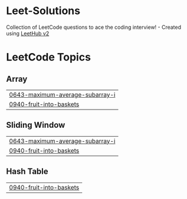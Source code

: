 # Leet-Solutions
Collection of LeetCode questions to ace the coding interview! - Created using [LeetHub v2](https://github.com/arunbhardwaj/LeetHub-2.0)

<!---LeetCode Topics Start-->
# LeetCode Topics
## Array
|  |
| ------- |
| [0643-maximum-average-subarray-i](https://github.com/SmarthSachdeva/Leet-Solutions/tree/master/0643-maximum-average-subarray-i) |
| [0940-fruit-into-baskets](https://github.com/SmarthSachdeva/Leet-Solutions/tree/master/0940-fruit-into-baskets) |
## Sliding Window
|  |
| ------- |
| [0643-maximum-average-subarray-i](https://github.com/SmarthSachdeva/Leet-Solutions/tree/master/0643-maximum-average-subarray-i) |
| [0940-fruit-into-baskets](https://github.com/SmarthSachdeva/Leet-Solutions/tree/master/0940-fruit-into-baskets) |
## Hash Table
|  |
| ------- |
| [0940-fruit-into-baskets](https://github.com/SmarthSachdeva/Leet-Solutions/tree/master/0940-fruit-into-baskets) |
<!---LeetCode Topics End-->